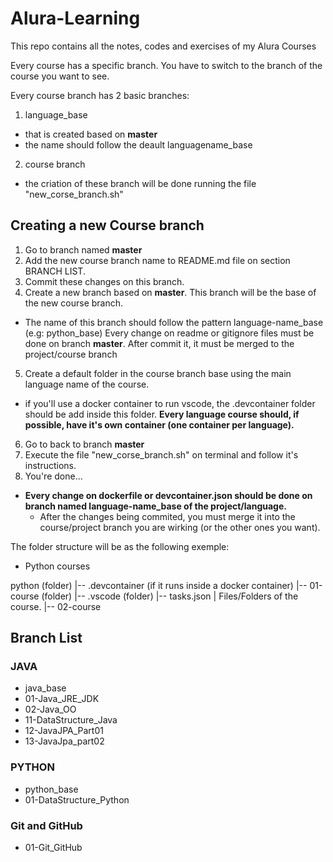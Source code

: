 # Alura-Learning

This repo contains all the notes, codes and exercises of my Alura Courses

Every course has a specific branch. You have to switch to the branch of the course you want to see.

Every course branch has 2 basic branches:
1. language_base
  - that is created based on **master**
  - the name should follow the deault languagename_base
2. course branch
 - the criation of these branch will be done running the file "new_corse_branch.sh"

## Creating a new Course branch

1. Go to branch named **master**
2. Add the new course branch name to README.md file on section BRANCH LIST.
3. Commit these changes on this branch.
4. Create a new branch based on **master**. This branch will be the base of the new course branch.
  - The name of this branch should follow the pattern language-name_base (e.g: python_base)
  Every change on readme or gitignore files must be done on branch **master**. After commit it, it must be merged to the project/course branch
5. Create a default folder in the course branch base using the main language name of the course.
  - if you'll use a docker container to run vscode, the .devcontainer folder should be add inside this folder.
  **Every language course should, if possible, have it's own container (one container per language).**
6. Go to back to branch **master**
7. Execute the file "new_corse_branch.sh" on terminal and follow it's instructions.
8. You're done...

- **Every change on dockerfile or devcontainer.json should be done on branch named language-name_base of the project/language.**
  - After the changes being commited, you must merge it into the course/project branch you are wirking (or the other ones you want).

The folder structure will be as the following exemple:

- Python courses

python (folder)
  |-- .devcontainer (if it runs inside a docker container)
  |-- 01-course (folder)
        |-- .vscode (folder)
              |-- tasks.json
        | Files/Folders of the course.
  |-- 02-course
## Branch List

### JAVA

- java_base
- 01-Java_JRE_JDK
- 02-Java_OO
- 11-DataStructure_Java
- 12-JavaJPA_Part01
- 13-JavaJpa_part02

### PYTHON

- python_base
- 01-DataStructure_Python

### Git and GitHub

- 01-Git_GitHub
